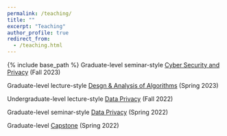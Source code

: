 ```yaml
---
permalink: /teaching/
title: ""
excerpt: "Teaching"
author_profile: true
redirect_from: 
  - /teaching.html
---
```


{% include base_path %}
Graduate-level seminar-style [Cyber Security and Privacy](https://tianhao.wang/f23-cybersecprivacy) (Fall 2023)

Graduate-level lecture-style [Desgn & Analysis of Algorithms](https://tianhao.wang/s23-algorithm) (Spring 2023)

Undergraduate-level lecture-style [Data Privacy](https://tianhao.wang/f22-dataprivacy) (Fall 2022)

Graduate-level seminar-style [Data Privacy](https://tianhao.wang/s22-dataprivacy) (Spring 2022)

Graduate-level [Capstone](https://tianhao.wang/teaching) (Spring 2022)
